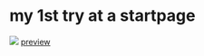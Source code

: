 # my 1st try at a startpage
<img src="https://github.com/isvaan/kezdolap/blob/main/screenshot.png">
<a href="https://isvaan.github.io/">preview</a>
